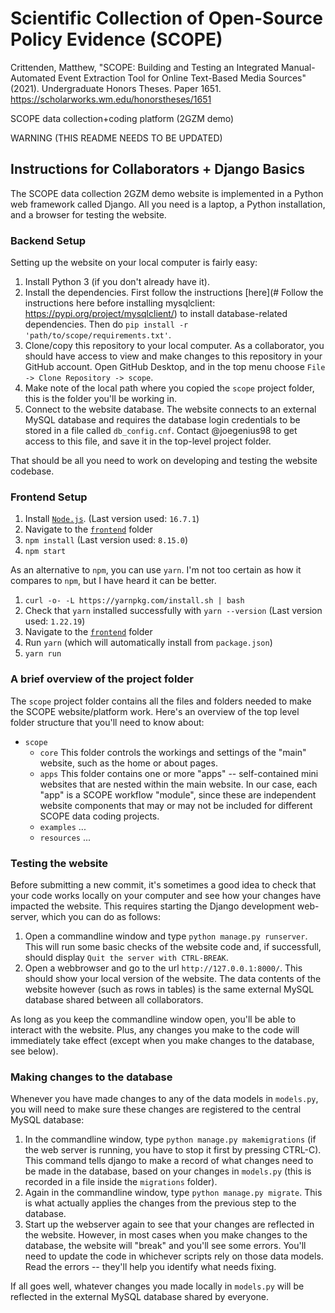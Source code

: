 # Scientific Collection of Open-Source Policy Evidence (SCOPE)

Crittenden, Matthew, "SCOPE: Building and Testing an Integrated Manual-Automated Event Extraction Tool
for Online Text-Based Media Sources" (2021). Undergraduate Honors Theses. Paper 1651.
https://scholarworks.wm.edu/honorstheses/1651 


SCOPE data collection+coding platform (2GZM demo)

WARNING (THIS README NEEDS TO BE UPDATED)

## Instructions for Collaborators + Django Basics

The SCOPE data collection 2GZM demo website is implemented in a Python web framework called Django. All you need is a laptop, a Python installation, and a browser for testing the website. 

### Backend Setup

Setting up the website on your local computer is fairly easy: 

1. Install Python 3 (if you don't already have it). 
2. Install the dependencies. First follow the instructions [here](# Follow the instructions here before installing mysqlclient: https://pypi.org/project/mysqlclient/) to install database-related dependencies. Then do `pip install -r 'path/to/scope/requirements.txt'`.
3. Clone/copy this repository to your local computer. As a collaborator, you should have access to view and make changes to this repository in your GitHub account. Open GitHub Desktop, and in the top menu choose `File -> Clone Repository -> scope`. 
4. Make note of the local path where you copied the `scope` project folder, this is the folder you'll be working in. 
5. Connect to the website database. The website connects to an external MySQL database and requires the database login credentials to be stored in a file called `db_config.cnf`. Contact @joegenius98 to get access to this file, and save it in the top-level project folder. 

That should be all you need to work on developing and testing the website codebase. 

### Frontend Setup

1. Install [`Node.js`](https://nodejs.org/en/download/). (Last version used: `16.7.1`)
2. Navigate to the [`frontend`](frontend) folder 
3. `npm install` (Last version used: `8.15.0`)
4. `npm start`

As an alternative to `npm`, you can use `yarn`. I'm not too certain as how it compares to `npm`,
but I have heard it can be better.

1. `curl -o- -L https://yarnpkg.com/install.sh | bash`
2. Check that `yarn` installed successfully with `yarn --version` (Last version used: `1.22.19`)
3. Navigate to the [`frontend`](frontend) folder
4. Run `yarn` (which will automatically install from `package.json`)
5. `yarn run`

### A brief overview of the project folder

The `scope` project folder contains all the files and folders needed to make the SCOPE website/platform work. Here's an overview of the top level folder structure that you'll need to know about:

- `scope`
	- `core`
		This folder controls the workings and settings of the "main" website, such as the home or about pages. 
	- `apps`
		This folder contains one or more "apps" -- self-contained mini websites that are nested within the main website. In our case, each "app" is a SCOPE workflow "module", since these are independent website components that may or may not be included for different SCOPE data coding projects. 
	- `examples`
		... 
	- `resources`
		... 

### Testing the website

Before submitting a new commit, it's sometimes a good idea to check that your code works locally on your computer and see how your changes have impacted the website. This requires starting the Django development web-server, which you can do as follows:

1. Open a commandline window and type `python manage.py runserver`. This will run some basic checks of the website code and, if successfull, should display `Quit the server with CTRL-BREAK`. 
2. Open a webbrowser and go to the url `http://127.0.0.1:8000/`. This should show your local version of the website. The data contents of the website however (such as rows in tables) is the same external MySQL database shared between all collaborators. 

As long as you keep the commandline window open, you'll be able to interact with the website. Plus, any changes you make to the code will immediately take effect (except when you make changes to the database, see below). 

### Making changes to the database

Whenever you have made changes to any of the data models in `models.py`, you will need to make sure these changes are registered to the central MySQL database:

1. In the commandline window, type `python manage.py makemigrations` (if the web server is running, you have to stop it first by pressing CTRL-C). This command tells django to make a record of what changes need to be made in the database, based on your changes in `models.py` (this is recorded in a file inside the `migrations` folder). 
2. Again in the commandline window, type `python manage.py migrate`. This is what actually applies the changes from the previous step to the database.
3. Start up the webserver again to see that your changes are reflected in the website. However, in most cases when you make changes to the database, the website will "break" and you'll see some errors. You'll need to update the code in whichever scripts rely on those data models. Read the errors -- they'll help you identify what needs fixing. 

If all goes well, whatever changes you made locally in `models.py` will be reflected in the external MySQL database shared by everyone. 

